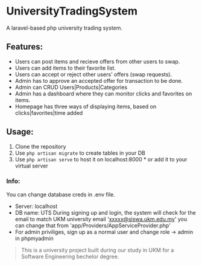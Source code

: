 # UniversityTradingSystem
A laravel-based php university trading system.

## Features:
* Users can post items and recieve offers from other users to swap.
* Users can add items to their favorite list.
* Users can accept or reject other users' offers (swap requests).
* Admin has to approve an accepted offer for transaction to be done.
* Admin can CRUD Users|Products|Categories
* Admin has a dashboard where they can monitor clicks and favorites on items.
* Homepage has three ways of displaying items, based on clicks|favorites|time added

## Usage:
1. Clone the repository
2. Use `php artisan migrate` to create tables in your DB
3. Use `php artisan serve` to host it on localhost:8000 * or add it to your virtual server

### Info:
You can change database creds in .env file.
* Server: localhost
* DB name: UTS
During signing up and login, the system will check for the email to match UKM university email 'xxxxx@siswa.ukm.edu.my' you can change that from 'app/Providers/AppServiceProvider.php'
* For admin priviliges, sign up as a normal user and change role -> admin in phpmyadmin

> This is a university project built during our study in UKM for a Software Engineering bechelor degree.
